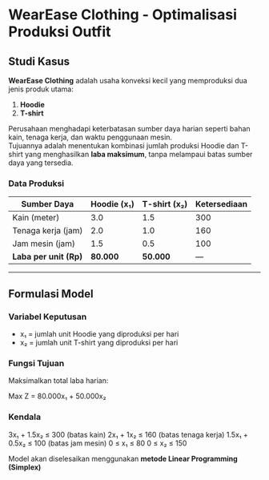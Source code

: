 # WearEase Clothing - Optimalisasi Produksi Outfit

## Studi Kasus
**WearEase Clothing** adalah usaha konveksi kecil yang memproduksi dua jenis produk utama:
1. **Hoodie**
2. **T-shirt**

Perusahaan menghadapi keterbatasan sumber daya harian seperti bahan kain, tenaga kerja, dan waktu penggunaan mesin.  
Tujuannya adalah menentukan kombinasi jumlah produksi Hoodie dan T-shirt yang menghasilkan **laba maksimum**, tanpa melampaui batas sumber daya yang tersedia.

### Data Produksi
| Sumber Daya | Hoodie (x₁) | T-shirt (x₂) | Ketersediaan |
|--------------|-------------|--------------|---------------|
| Kain (meter) | 3.0 | 1.5 | 300 |
| Tenaga kerja (jam) | 2.0 | 1.0 | 160 |
| Jam mesin (jam) | 1.5 | 0.5 | 100 |
| **Laba per unit (Rp)** | **80.000** | **50.000** | — |

---

## Formulasi Model

### Variabel Keputusan
- x₁ = jumlah unit Hoodie yang diproduksi per hari  
- x₂ = jumlah unit T-shirt yang diproduksi per hari

### Fungsi Tujuan
Maksimalkan total laba harian:

Max Z = 80.000x₁ + 50.000x₂

### Kendala

3x₁ + 1.5x₂ ≤ 300      (batas kain) 2x₁ + 1x₂ ≤ 160        (batas tenaga kerja) 1.5x₁ + 0.5x₂ ≤ 100    (batas jam mesin) 0 ≤ x₁ ≤ 80 0 ≤ x₂ ≤ 150

Model akan diselesaikan menggunakan **metode Linear Programming (Simplex)**
